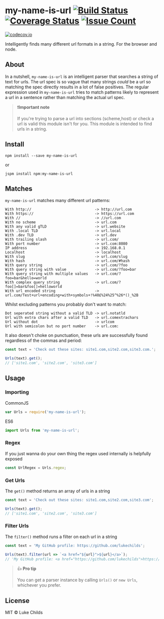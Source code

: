 # my-name-is-url [![Build Status](https://travis-ci.org/lukechilds/my-name-is-url.svg?branch=master)](https://travis-ci.org/lukechilds/my-name-is-url) [![Coverage Status](https://coveralls.io/repos/github/lukechilds/my-name-is-url/badge.svg?branch=master)](https://coveralls.io/github/lukechilds/my-name-is-url?branch=master) [![Issue Count](https://codeclimate.com/github/lukechilds/my-name-is-url/badges/issue_count.svg)](https://codeclimate.com/github/lukechilds/my-name-is-url)
[![codecov.io](https://codecov.io/github/lukechilds/my-name-is-url/coverage.svg?branch=master)](https://codecov.io/github/lukechilds/my-name-is-url?branch=master)

Intelligently finds many different url formats in a string. For the browser and node.

## About

In a nutshell, `my-name-is-url` is an intelligent parser that searches a string of text for urls. The url spec is so vague that many strings _could_ be a url so matching the spec directly results in a lot of false positives. The regular expression used in `my-name-is-url` tries to match patterns likely to represent a url in a sentence rather than matching the actual url spec.

> ❗️**Important note**
>
> If you're trying to parse a url into sections (scheme,host) or check a url is valid this module isn't for you. This module is intended to find urls in a string.

## Install

```shell
npm install --save my-name-is-url
```

or

```shell
jspm install npm:my-name-is-url
```

## Matches

`my-name-is-url` matches many different url patterns:

```
With http://                             -> http://url.com
With https://                            -> https://url.com
With //                                  -> //url.com
With no scheme                           -> url.com
With any valid gTLD                      -> url.website
With .local TLD                          -> url.local
With .dev TLD                            -> url.dev
With trailing slash                      -> url.com/
With port number                         -> url.com:8080
IP address                               -> 192.168.0.1
Localhost                                -> localhost
With slug                                -> url.com/slug
With hash                                -> url.com/#hash
With query string                        -> url.com/?foo
With query string with value             -> url.com/?foo=bar
With query string with multiple values   -> url.com/?foo=bar&hello=world
With complex query string                -> url.com/?foo[]=bar&foo[]=helloworld
With url encoded string                  -> url.com/Test+url+encoding+with+symbols+!%40£%24%25^%26*()_%2B
```

Whilst excluding patterns you probably don't want to match:

```
Dot seperated string without a valid TLD -> url.notatld
Url with extra chars after a valid TLD   -> url.comextrachars
Url without dot                          -> urlcom
Url with semicolon but no port number    -> url.com:
```

It also doesn't choke on punctuation, these urls are successfully found regardless of the commas and period:

```js
const text = 'Check out these sites: site1.com,site2.com,site3.com.';

Urls(text).get();
// ['site1.com', 'site2.com', 'site3.com']
```

## Usage

### Importing

CommonJS

```js
var Urls = require('my-name-is-url');
```

ES6

```js
import Urls from 'my-name-is-url';
```

### Regex

If you just wanna do your own thing the regex used internally is helpfully exposed

```js
const UrlRegex = Urls.regex;
```

### Get Urls

The `get()` method returns an array of urls in a string

```js
const text = 'Check out these sites: site1.com,site2.com,site3.com';

Urls(text).get();
// ['site1.com', 'site2.com', 'site3.com']
```

### Filter Urls

The `filter()` method runs a filter on each url in a string

```js
const text = 'My GitHub profile: https://github.com/lukechilds';

Urls(text).filter(url => `<a href="${url}">${url}</a>`);
// 'My GitHub profile: <a href="https://github.com/lukechilds">https://github.com/lukechilds</a>'
```

> 👍 **Pro tip**
>
> You can get a parser instance by calling `Urls()` or `new Urls`, whichever you prefer.

## License

MIT © Luke Childs
